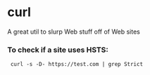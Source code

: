 # curl
A great util to slurp Web stuff off of Web sites

### To check if a site uses HSTS:

     curl -s -D- https://test.com | grep Strict
